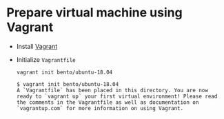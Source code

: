 # Prepare virtual machine using Vagrant

* Install [Vagrant](https://www.vagrantup.com/)

* Initialize `Vagrantfile`

    ```shell
    vagrant init bento/ubuntu-18.04
    ```

    ```console
    $ vagrant init bento/ubuntu-18.04
    A `Vagrantfile` has been placed in this directory. You are now
    ready to `vagrant up` your first virtual environment! Please read
    the comments in the Vagrantfile as well as documentation on
    `vagrantup.com` for more information on using Vagrant.
    ```
